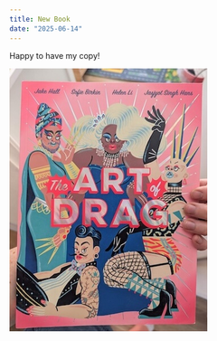 ```yaml
---
title: New Book
date: "2025-06-14"
---
```


Happy to have my copy!

<img src="img/the-art-of-drag.jpeg" alt="Colourful cover for a book named the art of drag">